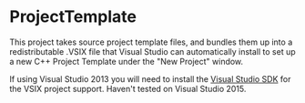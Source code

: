 ﻿ProjectTemplate
===============

This project takes source project template files, and bundles them up into a redistributable .VSIX file that Visual Studio can automatically
install to set up a new C++ Project Template under the "New Project" window.

If using Visual Studio 2013 you will need to install the [Visual Studio SDK](https://www.microsoft.com/en-us/download/confirmation.aspx?id=40758)
for the VSIX project support. Haven't tested on Visual Studio 2015.